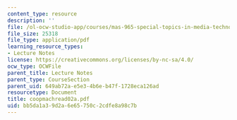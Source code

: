 ```yaml
---
content_type: resource
description: ''
file: /ol-ocw-studio-app/courses/mas-965-special-topics-in-media-technology-cooperative-machines-fall-2003/bb5da1a39d2a6e65750c2cdfe8a98c7b_coopmachread02a.pdf
file_size: 25318
file_type: application/pdf
learning_resource_types:
- Lecture Notes
license: https://creativecommons.org/licenses/by-nc-sa/4.0/
ocw_type: OCWFile
parent_title: Lecture Notes
parent_type: CourseSection
parent_uid: 649ab72a-e5e3-4b6e-b47f-1728eca126ad
resourcetype: Document
title: coopmachread02a.pdf
uid: bb5da1a3-9d2a-6e65-750c-2cdfe8a98c7b
---
```

